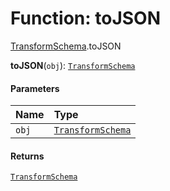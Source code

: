 # Function: toJSON

[TransformSchema](/auto-docs/playground-react/modules/TransformSchema.md).toJSON

**toJSON**(`obj`): [`TransformSchema`](/auto-docs/playground-react/interfaces/TransformSchema-1.md)

#### Parameters

| Name | Type |
| :------ | :------ |
| `obj` | [`TransformSchema`](/auto-docs/playground-react/interfaces/TransformSchema-1.md) |

#### Returns

[`TransformSchema`](/auto-docs/playground-react/interfaces/TransformSchema-1.md)
